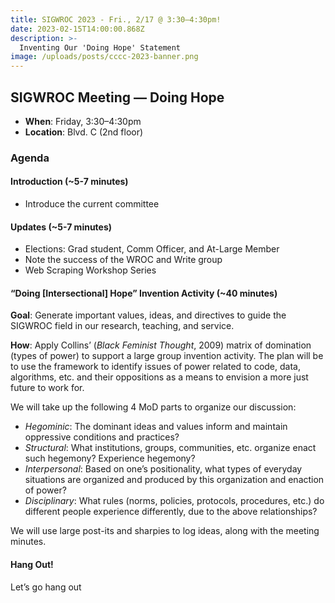 ```yaml
---
title: SIGWROC 2023 - Fri., 2/17 @ 3:30–4:30pm!
date: 2023-02-15T14:00:00.868Z
description: >-
  Inventing Our 'Doing Hope' Statement
image: /uploads/posts/cccc-2023-banner.png
---
```


## SIGWROC Meeting — Doing Hope

- **When**: Friday, 3:30–4:30pm
- **Location**: Blvd. C (2nd floor)

### Agenda

#### Introduction (~5-7 minutes)

- Introduce the current committee

#### Updates (~5-7 minutes)

- Elections: Grad student, Comm Officer, and At-Large Member
- Note the success of the WROC and Write group
- Web Scraping Workshop Series

#### “Doing [Intersectional] Hope” Invention Activity (~40 minutes)

**Goal**: Generate important values, ideas, and directives to guide the SIGWROC field in our research, teaching, and service.

**How**: Apply Collins’ (*Black Feminist Thought*, 2009) matrix of domination (types of power) to support a large group invention activity. The plan will be to use the framework to identify issues of power related to code, data, algorithms, etc. and their oppositions as a means to envision a more just future to work for. 

We will take up the following 4 MoD parts to organize our discussion:

- *Hegominic*: The dominant ideas and values inform and maintain oppressive conditions and practices?
- *Structural*: What institutions, groups, communities, etc. organize enact such hegemony? Experience hegemony?
- *Interpersonal*: Based on one’s positionality, what types of everyday situations are organized and produced by this organization and enaction of power?
- *Disciplinary*: What rules (norms, policies, protocols, procedures, etc.) do different people experience differently, due to the above relationships?

We will use large post-its and sharpies to log ideas, along with the meeting minutes.

#### Hang Out! 

Let’s go hang out

